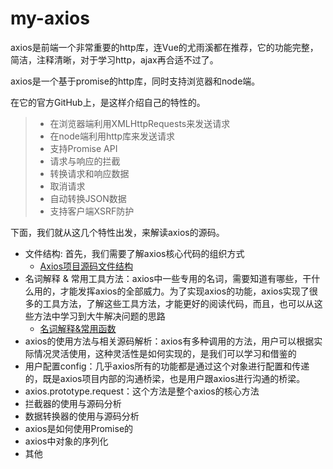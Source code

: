 # my-axios
axios是前端一个非常重要的http库，连Vue的尤雨溪都在推荐，它的功能完整，简洁，注释清晰，对于学习http，ajax再合适不过了。

axios是一个基于promise的http库，同时支持浏览器和node端。

在它的官方GitHub上，是这样介绍自己的特性的。
> - 在浏览器端利用XMLHttpRequests来发送请求
> - 在node端利用http库来发送请求
> - 支持Promise API
> - 请求与响应的拦截
> - 转换请求和响应数据
> - 取消请求
> - 自动转换JSON数据
> - 支持客户端XSRF防护

下面，我们就从这几个特性出发，来解读axios的源码。

- 文件结构: 首先，我们需要了解axios核心代码的组织方式
  - [Axios项目源码文件结构](https://github.com/NickChuCode/myAxios/issues/1)
- 名词解释 & 常用工具方法：axios中一些专用的名词，需要知道有哪些，干什么用的，才能发挥axios的全部威力。为了实现axios的功能，axios实现了很多的工具方法，了解这些工具方法，才能更好的阅读代码，而且，也可以从这些方法中学习到大牛解决问题的思路
  - [名词解释&常用函数](https://github.com/NickChuCode/myAxios/issues/2)
- axios的使用方法与相关源码解析：axios有多种调用的方法，用户可以根据实际情况灵活使用，这种灵活性是如何实现的，是我们可以学习和借鉴的
- 用户配置config：几乎axios所有的功能都是通过这个对象进行配置和传递的，既是axios项目内部的沟通桥梁，也是用户跟axios进行沟通的桥梁。
- axios.prototype.request：这个方法是整个axios的核心方法
- 拦截器的使用与源码分析
- 数据转换器的使用与源码分析
- axios是如何使用Promise的
- axios中对象的序列化
- 其他
